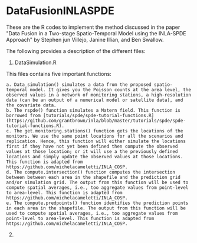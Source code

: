 # DataFusionINLASPDE

These are the R codes to implement the method discussed in the paper "Data Fusion in a Two-stage Spatio-Temporal Model using the INLA-SPDE Approach" by Stephen jun Villejo, Janine Illian, and Ben Swallow.

The following provides a description of the different files:

1. DataSimulation.R

  This files contains five important functions:
  
    a. Data_simulation() simulates a data from the proposed spatio-temporal model. It gives you the Poisson counts at the area level, the observed values in a network of monitoring stations, a high-resolution data (can be an output of a numerical model or satellite data), and the covariate data.
    b. The rspde() function simulates a Matern field. This function is borrowed from [tutorials/spde/spde-tutorial-functions.R](https://github.com/grantbrown/inla/blob/master/tutorials/spde/spde-tutorial-functions.R).
    c. The get.monitoring.stations() function gets the locations of the monitors. We use the same point locations for all the scenarios and replication. Hence, this function will either simulate the locations first if they have not yet been defined then compute the observed values at those location; or it will use a the previously defined locations and simply update the observed values at those locations. This function is adapted from https://github.com/michelacameletti/INLA_COSP. 
    d. The compute.intersection() function computes the intersection between between each area in the shapefile and the prediction grid and/or simulation grid. The output from this function will be used to compute spatial averages, i.e., too aggregate values from point-level to area-level. This function is adapted from https://github.com/michelacameletti/INLA_COSP. 
    e. The compute.predpoints() function identifies the prediction points in each area in the shapefile. The output from this function will be used to compute spatial averages, i.e., too aggregate values from point-level to area-level. This function is adapted from https://github.com/michelacameletti/INLA_COSP. 
  
2. 
